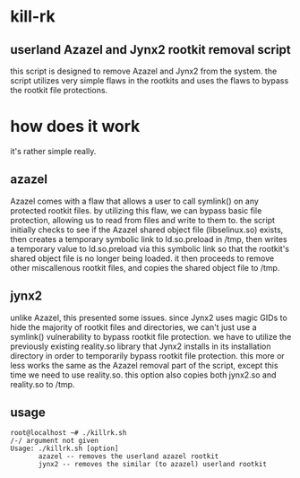 # kill-rk
## userland Azazel and Jynx2 rootkit removal script
this script is designed to remove Azazel and Jynx2 from the system. the script utilizes very simple flaws in the rootkits and uses the flaws to bypass the rootkit file protections.
</br>
# how does it work
it's rather simple really.</br>
## azazel
Azazel comes with a flaw that allows a user to call symlink() on any protected rootkit files. by utilizing this flaw, we can bypass basic file protection, allowing us to read from files and write to them to. the script initially checks to see if the Azazel shared object file (libselinux.so) exists, then creates a temporary symbolic link to ld.so.preload in /tmp, then writes a temporary value to ld.so.preload via this symbolic link so that the rootkit's shared object file is no longer being loaded. it then proceeds to remove other miscallenous rootkit files, and copies the shared object file to /tmp.
## jynx2
unlike Azazel, this presented some issues. since Jynx2 uses magic GIDs to hide the majority of rootkit files and directories, we can't just use a symlink() vulnerability to bypass rootkit file protection. we have to utilize the previously existing reality.so library that Jynx2 installs in its installation directory in order to temporarily bypass rootkit file protection. this more or less works the same as the Azazel removal part of the script, except this time we need to use reality.so. this option also copies both jynx2.so and reality.so to /tmp.
</br>
## usage
```
root@localhost ~# ./killrk.sh
/-/ argument not given
Usage: ./killrk.sh [option]
       azazel -- removes the userland azazel rootkit
       jynx2 -- removes the similar (to azazel) userland rootkit
```
